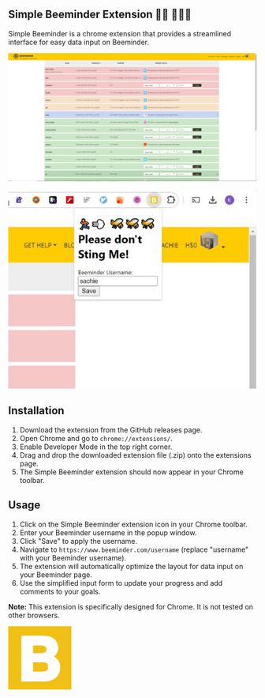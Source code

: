 ## Simple Beeminder Extension 🏃💨 🐝🐝🐝

Simple Beeminder is a chrome extension that provides a streamlined interface for easy data input on Beeminder.  

![example](./images/example.jpg)  
  
![example_popup](./images/example_popup.jpg)  
## Installation

1. Download the extension from the GitHub releases page.
2. Open Chrome and go to `chrome://extensions/`.
3. Enable Developer Mode in the top right corner.
4. Drag and drop the downloaded extension file (.zip) onto the extensions page.
5. The Simple Beeminder extension should now appear in your Chrome toolbar.

## Usage

1. Click on the Simple Beeminder extension icon in your Chrome toolbar.
2. Enter your Beeminder username in the popup window.
3. Click "Save" to apply the username.
4. Navigate to `https://www.beeminder.com/username` (replace "username" with your Beeminder username).
5. The extension will automatically optimize the layout for data input on your Beeminder page.
6. Use the simplified input form to update your progress and add comments to your goals.

**Note:** This extension is specifically designed for Chrome. It is not tested on other browsers.

![icon](./images/icon128.png)
